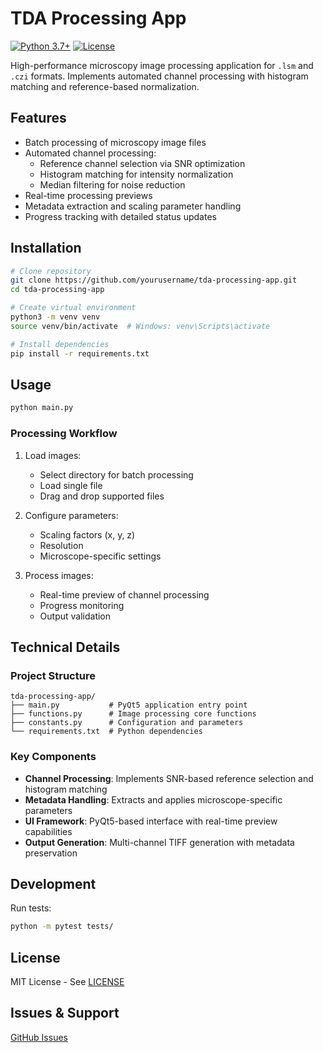 
# TDA Processing App

[![Python 3.7+](https://img.shields.io/badge/python-3.7%2B-blue.svg)](https://www.python.org/downloads/)
[![License](https://img.shields.io/badge/license-MIT-green.svg)](LICENSE)

High-performance microscopy image processing application for `.lsm` and `.czi` formats. Implements automated channel processing with histogram matching and reference-based normalization.

## Features

- Batch processing of microscopy image files
- Automated channel processing:
  - Reference channel selection via SNR optimization
  - Histogram matching for intensity normalization
  - Median filtering for noise reduction
- Real-time processing previews
- Metadata extraction and scaling parameter handling
- Progress tracking with detailed status updates

## Installation

```bash
# Clone repository
git clone https://github.com/yourusername/tda-processing-app.git
cd tda-processing-app

# Create virtual environment
python3 -m venv venv
source venv/bin/activate  # Windows: venv\Scripts\activate

# Install dependencies
pip install -r requirements.txt
```

## Usage

```bash
python main.py
```

### Processing Workflow

1. Load images:
   - Select directory for batch processing
   - Load single file
   - Drag and drop supported files

2. Configure parameters:
   - Scaling factors (x, y, z)
   - Resolution
   - Microscope-specific settings

3. Process images:
   - Real-time preview of channel processing
   - Progress monitoring
   - Output validation

## Technical Details

### Project Structure
```
tda-processing-app/
├── main.py           # PyQt5 application entry point
├── functions.py      # Image processing core functions
├── constants.py      # Configuration and parameters
└── requirements.txt  # Python dependencies
```

### Key Components

- **Channel Processing**: Implements SNR-based reference selection and histogram matching
- **Metadata Handling**: Extracts and applies microscope-specific parameters
- **UI Framework**: PyQt5-based interface with real-time preview capabilities
- **Output Generation**: Multi-channel TIFF generation with metadata preservation

## Development

Run tests:
```bash
python -m pytest tests/
```

## License

MIT License - See [LICENSE](LICENSE)

## Issues & Support

[GitHub Issues](https://github.com/yourusername/tda-processing-app/issues)
